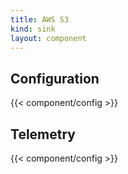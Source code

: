 ```yaml
---
title: AWS S3
kind: sink
layout: component
---
```


## Configuration

{{< component/config >}}

## Telemetry

{{< component/config >}}
